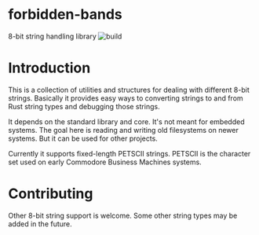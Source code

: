 # forbidden-bands
8-bit string handling library
![build](https://github.com/jgerrish/forbidden-bands/actions/workflows/rust.yml/badge.svg)

# Introduction

This is a collection of utilities and structures for dealing with
different 8-bit strings.  Basically it provides easy ways to
converting strings to and from Rust string types and debugging those
strings.

It depends on the standard library and core.  It's not meant for
embedded systems.  The goal here is reading and writing old
filesystems on newer systems.  But it can be used for other projects.

Currently it supports fixed-length PETSCII strings.  PETSCII is the
character set used on early Commodore Business Machines systems.

# Contributing

Other 8-bit string support is welcome.  Some other string types may be
added in the future.

